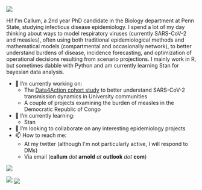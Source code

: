 ![](Github-banner.tif)

Hi! I'm Callum, a 2nd year PhD candidate in the Biology department at Penn State, 
studying infectious disease epidemiology. I spend a lot of my day thinking 
about ways to model respiratory viruses (currently SARS-CoV-2 and measles), 
often using both traditional epidemiological methods and mathematical models 
(compartmental and occasionally network), to better understand burdens of 
disease, incidence forecasting, and optimization of operational decisions 
resulting from scenario projections. I mainly work in R, but sometimes dabble 
with Python and am currently learning Stan for bayesian data analysis.

- 🔭 I’m currently working on:
  - The [Data4Action cohort study](https://github.com/arnold-c/Data4Action-Public) to better understand SARS-CoV-2 transmission dynamics in University communities
  - A couple of projects examining the burden of measles in the Democratic Republic of Congo
- 🌱 I’m currently learning:
  - Stan
- 👯 I’m looking to collaborate on any interesting epidemiology projects
- 📫 How to reach me:
  - At my twitter (although I'm not particularly active, I will respond to DMs)
  - Via email (__callum__ *dot* __arnold__ *at* __outlook__ *dot* __com__)

![](https://github-profile-summary-cards.vercel.app/api/cards/profile-details?username=arnold-c&theme=default)

![](https://github-profile-summary-cards.vercel.app/api/cards/stats?username=arnold-c&theme=default)
<a href="https://github.com/anuraghazra/github-readme-stats">
  <img align="center" src="https://github-readme-stats.vercel.app/api/top-langs/?username=arnold-c&hide=html&theme=dracula" />
</a>
